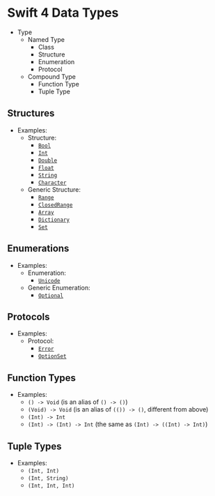 # Swift 4 Data Types

- Type
  - Named Type
    - Class
    - Structure
    - Enumeration
    - Protocol
  - Compound Type
    - Function Type
    - Tuple Type

## Structures

- Examples:
  - Structure:
    - [`Bool`](https://developer.apple.com/documentation/swift/bool)
    - [`Int`](https://developer.apple.com/documentation/swift/int)
    - [`Double`](https://developer.apple.com/documentation/swift/double)
    - [`Float`](https://developer.apple.com/documentation/swift/float)
    - [`String`](https://developer.apple.com/documentation/swift/string)
    - [`Character`](https://developer.apple.com/documentation/swift/character)
  - Generic Structure:
    - [`Range`](https://developer.apple.com/documentation/swift/range)
    - [`ClosedRange`](https://developer.apple.com/documentation/swift/closedrange)
    - [`Array`](https://developer.apple.com/documentation/swift/array)
    - [`Dictionary`](https://developer.apple.com/documentation/swift/dictionary)
    - [`Set`](https://developer.apple.com/documentation/swift/set)

## Enumerations

- Examples:
  - Enumeration:
    - [`Unicode`](https://developer.apple.com/documentation/swift/unicode)
  - Generic Enumeration:
    - [`Optional`](https://developer.apple.com/documentation/swift/optional)

## Protocols

- Examples:
  - Protocol:
    - [`Error`](https://developer.apple.com/documentation/swift/error)
    - [`OptionSet`](https://developer.apple.com/documentation/swift/optionset)

## Function Types

- Examples:
  - `() -> Void` (is an alias of `() -> ()`)
  - `(Void) -> Void` (is an alias of `(()) -> ()`, different from above)
  - `(Int) -> Int`
  - `(Int) -> (Int) -> Int` (the same as `(Int) -> ((Int) -> Int)`)

## Tuple Types

- Examples:
  - `(Int, Int)`
  - `(Int, String)`
  - `(Int, Int, Int)`
